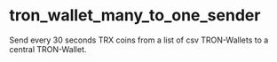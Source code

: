 # tron_wallet_many_to_one_sender
 Send every 30 seconds TRX coins from a list of csv TRON-Wallets to a central TRON-Wallet.
